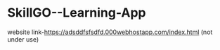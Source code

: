 # SkillGO--Learning-App

website link-https://adsddfsfsdfd.000webhostapp.com/index.html  (not under use)
